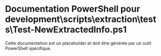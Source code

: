 # Documentation PowerShell pour development\scripts\extraction\tests\Test-NewExtractedInfo.ps1

Cette documentation est un placeholder et doit être générée par un outil PowerShell spécifique.
